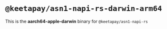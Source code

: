 # `@keetapay/asn1-napi-rs-darwin-arm64`

This is the **aarch64-apple-darwin** binary for `@keetapay/asn1-napi-rs`
